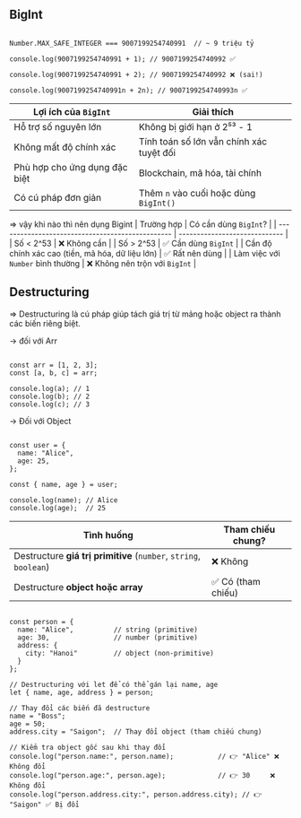 ## BigInt


<pre><code class="language-ngôn_ngữ">
Number.MAX_SAFE_INTEGER === 9007199254740991  // ~ 9 triệu tỷ

console.log(9007199254740991 + 1); // 9007199254740992 ✅

console.log(9007199254740991 + 2); // 9007199254740992 ❌ (sai!)

console.log(9007199254740991n + 2n); // 9007199254740993n ✅
</code></pre>





| Lợi ích của `BigInt`          | Giải thích                               |
| ----------------------------- | ---------------------------------------- |
| Hỗ trợ số nguyên lớn          | Không bị giới hạn ở 2⁵³ - 1              |
| Không mất độ chính xác        | Tính toán số lớn vẫn chính xác tuyệt đối |
| Phù hợp cho ứng dụng đặc biệt | Blockchain, mã hóa, tài chính            |
| Có cú pháp đơn giản           | Thêm `n` vào cuối hoặc dùng `BigInt()`   |


=> vậy khi nào thì nên dụng Bigint
| Trường hợp                                       | Có cần dùng `BigInt`?         |
| ------------------------------------------------ | ----------------------------- |
| Số < 2^53                                        | ❌ Không cần                   |
| Số > 2^53                                        | ✅ Cần dùng `BigInt`           |
| Cần độ chính xác cao (tiền, mã hóa, dữ liệu lớn) | ✅ Rất nên dùng                |
| Làm việc với `Number` bình thường                | ❌ Không nên trộn với `BigInt` |






## Destructuring

=> Destructuring là cú pháp giúp tách giá trị từ mảng hoặc object ra thành các biến riêng biệt.

-> đối với Arr
<pre><code class="language-ngôn_ngữ">
const arr = [1, 2, 3];
const [a, b, c] = arr;

console.log(a); // 1
console.log(b); // 2
console.log(c); // 3
</code></pre>



-> Đối với Object
<pre><code class="language-ngôn_ngữ">
const user = {
  name: "Alice",
  age: 25,
};

const { name, age } = user;

console.log(name); // Alice
console.log(age);  // 25
</code></pre>



| Tình huống                                                        | Tham chiếu chung? |
| ----------------------------------------------------------------- | ----------------- |
| Destructure **giá trị primitive** (`number`, `string`, `boolean`) | ❌ Không           |
| Destructure **object hoặc array**                                 | ✅ Có (tham chiếu) |


<pre><code class="language-ngôn_ngữ">
const person = {
  name: "Alice",          // string (primitive)
  age: 30,                // number (primitive)
  address: {
    city: "Hanoi"         // object (non-primitive)
  }
};

// Destructuring với let để có thể gán lại name, age
let { name, age, address } = person;

// Thay đổi các biến đã destructure
name = "Boss"; 
age = 50;
address.city = "Saigon";  // Thay đổi object (tham chiếu chung)

// Kiểm tra object gốc sau khi thay đổi
console.log("person.name:", person.name);           // 👉 "Alice" ❌ Không đổi
console.log("person.age:", person.age);             // 👉 30     ❌ Không đổi
console.log("person.address.city:", person.address.city); // 👉 "Saigon" ✅ Bị đổi
</code></pre>

